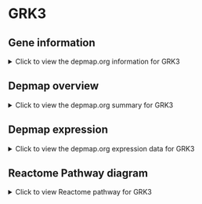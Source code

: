 <h1>GRK3</h1>

<h2>Gene information</h2>
<details>
  <summary>Click to view the depmap.org information for GRK3</summary>
  <iframe src="https://depmap.org/portal/gene/GRK3?tab=about" style="border:none;width:100%;height:800px"></iframe>
</details>

<h2>Depmap overview</h2>
<details>
  <summary>Click to view the depmap.org summary for GRK3</summary>
  <iframe src="https://depmap.org/portal/gene/GRK3?tab=overview" style="border:none;width:100%;height:800px"></iframe>
</details>

<h2>Depmap expression</h2>
<details>
  <summary>Click to view the depmap.org expression data for GRK3</summary>
  <iframe src="https://depmap.org/portal/gene/GRK3?tab=characterization" style="border:none;width:100%;height:800px"></iframe>
</details>



<h2>Reactome Pathway diagram</h2>
<details>
  <summary>Click to view Reactome pathway for GRK3</summary>
  <p>Cargo recognition for clathrin-mediated endocytosis</p>
  <iframe src="https://reactome.org/PathwayBrowser/#/R-HSA-8856825" style="border:none;width:100%;height:800px"></iframe>
</details>



